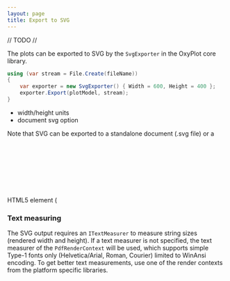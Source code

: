 ```yaml
---
layout: page
title: Export to SVG
---
```


// TODO //

The plots can be exported to SVG by the `SvgExporter` in the OxyPlot core library.

``` csharp
using (var stream = File.Create(fileName))
{
    var exporter = new SvgExporter() { Width = 600, Height = 400 };
    exporter.Export(plotModel, stream);
}
```

- width/height units
- document svg option

Note that SVG can be exported to a standalone document (.svg file) or a HTML5 element (<svg>).

### Text measuring

The SVG output requires an `ITextMeasurer` to measure string sizes (rendered width and height). If a text measurer is not specified, the text measurer of the `PdfRenderContext` will be used, which supports simple Type-1 fonts only (Helvetica/Arial, Roman, Courier) limited to WinAnsi encoding. 
To get better text measurements, use one of the render contexts from the platform specific libraries. 